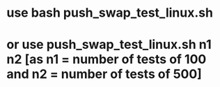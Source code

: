 # use bash push_swap_test_linux.sh
# or use  push_swap_test_linux.sh n1 n2  [as n1 = number of tests of 100 and n2 = number of tests of 500]
